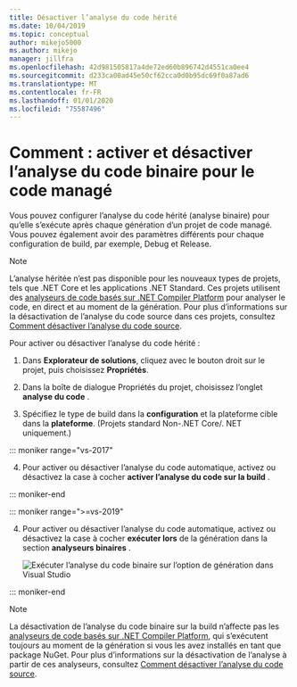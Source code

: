 ```yaml
---
title: Désactiver l’analyse du code hérité
ms.date: 10/04/2019
ms.topic: conceptual
author: mikejo5000
ms.author: mikejo
manager: jillfra
ms.openlocfilehash: 42d981505817a4de72ed60b896742d4551ca0ee4
ms.sourcegitcommit: d233ca00ad45e50cf62cca0d0b95dc69f0a87ad6
ms.translationtype: MT
ms.contentlocale: fr-FR
ms.lasthandoff: 01/01/2020
ms.locfileid: "75587496"
---
```

# <a name="how-to-enable-and-disable-binary-code-analysis-for-managed-code"></a>Comment : activer et désactiver l’analyse du code binaire pour le code managé

Vous pouvez configurer l’analyse du code hérité (analyse binaire) pour qu’elle s’exécute après chaque génération d’un projet de code managé. Vous pouvez également avoir des paramètres différents pour chaque configuration de build, par exemple, Debug et Release.

> [!NOTE]
> L’analyse héritée n’est pas disponible pour les nouveaux types de projets, tels que .NET Core et les applications .NET Standard. Ces projets utilisent des [analyseurs de code basés sur .NET Compiler Platform](roslyn-analyzers-overview.md) pour analyser le code, en direct et au moment de la génération. Pour plus d’informations sur la désactivation de l’analyse du code source dans ces projets, consultez [Comment désactiver l’analyse du code source](disable-code-analysis.md).

Pour activer ou désactiver l’analyse du code hérité :

1. Dans **Explorateur de solutions**, cliquez avec le bouton droit sur le projet, puis choisissez **Propriétés**.

2. Dans la boîte de dialogue Propriétés du projet, choisissez l’onglet **analyse du code** .

3. Spécifiez le type de build dans la **configuration** et la plateforme cible dans la **plateforme**. (Projets standard Non-.NET Core/. NET uniquement.)

::: moniker range="vs-2017"

4. Pour activer ou désactiver l’analyse du code automatique, activez ou désactivez la case à cocher **activer l’analyse du code sur la build** .

::: moniker-end

::: moniker range=">=vs-2019"

4. Pour activer ou désactiver l’analyse du code automatique, activez ou désactivez la case à cocher **exécuter lors** de la génération dans la section **analyseurs binaires** .

   ![Exécuter l’analyse du code binaire sur l’option de génération dans Visual Studio](media/run-on-build-binary-analyzers.png)

::: moniker-end

> [!NOTE]
> La désactivation de l’analyse du code binaire sur la build n’affecte pas les [analyseurs de code basés sur .NET Compiler Platform](roslyn-analyzers-overview.md), qui s’exécutent toujours au moment de la génération si vous les avez installés en tant que package NuGet. Pour plus d’informations sur la désactivation de l’analyse à partir de ces analyseurs, consultez [Comment désactiver l’analyse du code source](disable-code-analysis.md).
